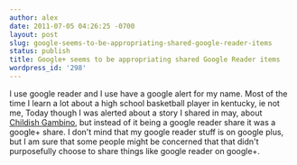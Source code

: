 ```yaml
---
author: alex
date: 2011-07-05 04:26:25 -0700
layout: post
slug: google-seems-to-be-appropriating-shared-google-reader-items
status: publish
title: Google+ seems to be appropriating shared Google Reader items
wordpress_id: '298'
---
```


I use google reader and I use have a google alert for my name. Most of
the time I learn a lot about a high school basketball player in
kentucky, ie not me, Today though I was alerted about a story I shared
in may, about [Childish
Gambino](https://plus.google.com/108319722006237870403/posts/GSGePFrcL4F),
but instead of it being a google reader share it was a google+ share. I
don't mind that my google reader stuff is on google plus, but I am sure
that some people might be concerned that that didn't purposefully choose
to share things like google reader on google+.
